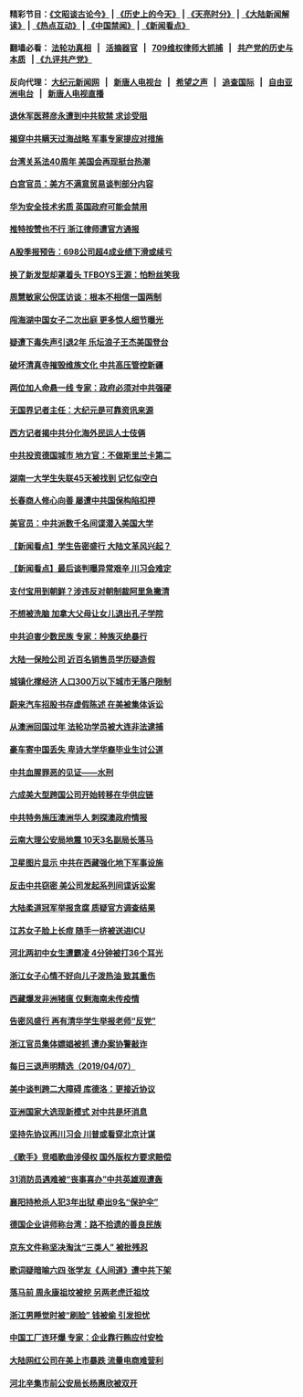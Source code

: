 #### 精彩节目：[《文昭谈古论今》](http://134.209.198.168/wenzhao) | [《历史上的今天》](http://134.209.198.168/today-in-history) | [《天亮时分》](http://134.209.198.168/tianliang) | [《大陆新闻解读》](http://134.209.198.168/ntdtv-comedy) | [《热点互动》](http://134.209.198.168/ntdtv-rdhd)  | [《中国禁闻》](http://134.209.198.168/ntdtv-news) | [《新闻看点》](http://134.209.198.168/news-insight) 

  #### 翻墙必看： [法轮功真相](http://134.209.198.168:10000/videos/truth.html) &nbsp;&nbsp;|&nbsp;&nbsp; [活摘器官](http://134.209.198.168:10000/videos/res/Organs/) &nbsp;&nbsp;|&nbsp;&nbsp; [709维权律师大抓捕](http://134.209.198.168:10000/videos/709/) &nbsp;&nbsp;|&nbsp;&nbsp; [共产党的历史与本质](http://134.209.198.168:10000/videos/ccp.html) &nbsp;&nbsp;| [《九评共产党》](http://134.209.198.168:10000/videos/jiuping/) 

#### 反向代理： [大纪元新闻网](http://134.209.198.168:10080/) &nbsp;&nbsp;|&nbsp;&nbsp; [新唐人电视台](http://134.209.198.168:8000/) &nbsp;&nbsp;|&nbsp;&nbsp; [希望之声](http://134.209.198.168:8200/) &nbsp;&nbsp;|&nbsp;&nbsp; [追查国际](http://134.209.198.168:10010/) &nbsp;&nbsp;|&nbsp;&nbsp; [自由亚洲电台](http://134.209.198.168:9800/) &nbsp;&nbsp;|&nbsp;&nbsp; [新唐人电视直播](http://134.209.198.168/) 

#### [退休军医蒋彦永遭到中共软禁 求诊受阻](../pages/nsc413/n11172457.md?t=04090637) 

#### [揭穿中共瞒天过海战略 军事专家提应对措施](../pages/nsc413/n11171868.md?t=04090637) 

#### [台湾关系法40周年 美国会再现挺台热潮](../pages/nsc413/n11172651.md?t=04090637) 


#### [白宫官员：美方不满意贸易谈判部分内容](../pages/nsc413/n11172481.md?t=04090637) 

#### [华为安全技术劣质 英国政府可能会禁用](../pages/nsc413/n11172063.md?t=04090637) 

#### [推特按赞也不行 浙江律师遭官方通报](../pages/nsc413/n11172064.md?t=04090637) 

#### [A股季报预告：698公司超4成业绩下滑或续亏](../pages/nsc413/n11172189.md?t=04090637) 

#### [换了新发型却罩着头 TFBOYS王源：怕粉丝笑我](../pages/nsc413/n11172048.md?t=04090637) 

#### [周慧敏家公倪匡访谈：根本不相信一国两制](../pages/nsc413/n11170035.md?t=04090637) 

#### [闯海湖中国女子二次出庭 更多惊人细节曝光](../pages/nsc413/n11172253.md?t=04090637) 

#### [疑遭下毒失声引退2年 乐坛浪子王杰美国登台](../pages/nsc413/n11172207.md?t=04090637) 

#### [破坏清真寺摧毁维族文化 中共高压管控新疆](../pages/nsc413/n11171941.md?t=04090637) 

#### [两位加人命悬一线 专家：政府必须对中共强硬](../pages/nsc413/n11172066.md?t=04090637) 

#### [无国界记者主任：大纪元是可靠资讯来源](../pages/nsc413/n11171545.md?t=04090637) 

#### [西方记者揭中共分化海外民运人士伎俩](../pages/nsc413/n11172109.md?t=04090637) 

#### [中共投资德国城市 地方官：不做斯里兰卡第二](../pages/nsc413/n11172078.md?t=04090637) 

#### [湖南一大学生失联45天被找到 记忆似空白](../pages/nsc413/n11171920.md?t=04090637) 

#### [长春商人修心向善 屡遭中共国保构陷扣押](../pages/nsc413/n11170317.md?t=04090637) 

#### [美官员：中共派数千名间谍潜入美国大学](../pages/nsc413/n11172166.md?t=04090637) 

#### [【新闻看点】学生告密盛行 大陆文革风兴起？](../pages/nsc413/n11171842.md?t=04090637) 

#### [【新闻看点】最后谈判曝异常艰辛 川习会难定](../pages/nsc413/n11171698.md?t=04090637) 

#### [支付宝用到朝鲜？涉违反对朝制裁阿里急撇清](../pages/nsc413/n11172025.md?t=04090637) 

#### [不想被洗脑 加拿大父母让女儿退出孔子学院](../pages/nsc413/n11171867.md?t=04090637) 

#### [中共迫害少数民族 专家：种族灭绝暴行](../pages/nsc413/n11171879.md?t=04090637) 

#### [大陆一保险公司 近百名销售员学历疑造假](../pages/nsc413/n11171767.md?t=04090637) 

#### [城镇化撑经济 人口300万以下城市无落户限制](../pages/nsc413/n11171790.md?t=04090637) 

#### [蔚来汽车招股书存虚假陈述 在美被集体诉讼](../pages/nsc413/n11171497.md?t=04090637) 

#### [从澳洲回国过年 法轮功学员被大连非法逮捕](../pages/nsc413/n11171628.md?t=04090637) 

#### [豪车寄中国丢失 卑诗大学华裔毕业生讨公道](../pages/nsc413/n11170541.md?t=04090637) 

#### [中共血腥罪恶的见证——水刑](../pages/nsc413/n11103224.md?t=04090637) 

#### [六成美大型跨国公司开始转移在华供应链](../pages/nsc413/n11171481.md?t=04090637) 

#### [中共特务施压澳洲华人 刺探澳政府情报](../pages/nsc413/n11171224.md?t=04090637) 


#### [云南大理公安局地震 10天3名副局长落马](../pages/nsc413/n11171186.md?t=04090637) 

#### [卫星图片显示 中共在西藏强化地下军事设施](../pages/nsc413/n11171102.md?t=04090637) 

#### [反击中共窃密 美公司发起系列间谍诉讼案](../pages/nsc413/n11170256.md?t=04090637) 

#### [大陆柔道冠军举报贪腐 质疑官方调查结果](../pages/nsc413/n11170818.md?t=04090637) 

#### [江苏女子脸上长痘 随手一挤被送进ICU](../pages/nsc413/n11171060.md?t=04090637) 

#### [河北两初中女生遭霸凌 4分钟被打36个耳光](../pages/nsc413/n11170019.md?t=04090637) 

#### [浙江女子心情不好向儿子泼热油 致其重伤](../pages/nsc413/n11170894.md?t=04090637) 

#### [西藏爆发非洲猪瘟 仅剩海南未传疫情](../pages/nsc413/n11170589.md?t=04090637) 

#### [告密风盛行 再有清华学生举报老师“反党”](../pages/nsc413/n11170269.md?t=04090637) 

#### [浙江官员集体嫖娼被抓 遭办案协警敲诈](../pages/nsc413/n11170454.md?t=04090637) 

#### [每日三退声明精选（2019/04/07）](../pages/nsc413/n11170392.md?t=04090637) 

#### [美中谈判跨二大障碍 库德洛：更接近协议](../pages/nsc413/n11170145.md?t=04090637) 

#### [亚洲国家大选现新模式 对中共是坏消息](../pages/nsc413/n11169953.md?t=04090637) 

#### [坚持先协议再川习会 川普或看穿北京计谋](../pages/nsc413/n11169964.md?t=04090637) 

#### [《歌手》竞唱歌曲涉侵权 国外版权方要求赔偿](../pages/nsc413/n11169817.md?t=04090637) 

#### [31消防员遇难被“丧事喜办”中共英雄观遭轰](../pages/nsc413/n11169860.md?t=04090637) 

#### [襄阳持枪杀人犯3年出狱 牵出9名“保护伞”](../pages/nsc413/n11169883.md?t=04090637) 

#### [德国企业讲师称台湾：路不拾遗的善良民族](../pages/nsc413/n11166763.md?t=04090637) 

#### [京东文件称坚决淘汰“三类人” 被批残忍](../pages/nsc413/n11169733.md?t=04090637) 

#### [歌词疑暗喻六四 张学友《人间道》遭中共下架](../pages/nsc413/n11169410.md?t=04090637) 

#### [落马前 周永康祖坟被挖 另两老虎迁祖坟](../pages/nsc413/n11169448.md?t=04090637) 

#### [浙江男睡觉时被“刷脸” 钱被偷 引发担忧](../pages/nsc413/n11169551.md?t=04090637) 

#### [中国工厂连环爆 专家：企业靠行贿应付安检](../pages/nsc413/n11169508.md?t=04090637) 

#### [大陆网红公司在美上市暴跌 流量电商难营利](../pages/nsc413/n11169489.md?t=04090637) 


#### [河北辛集市前公安局长杨惠欣被双开](../pages/nsc413/n11167788.md?t=04090637) 

